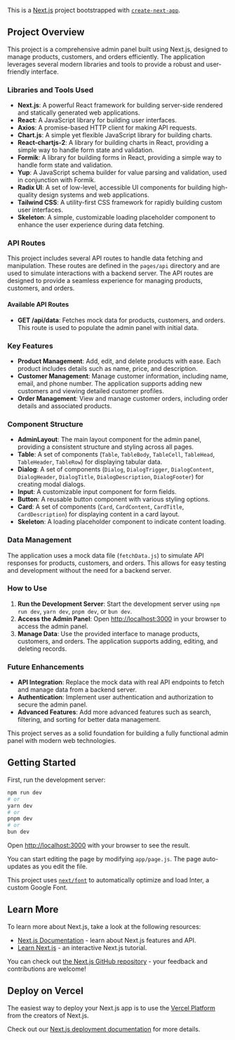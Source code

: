 This is a [Next.js](https://nextjs.org/) project bootstrapped with [`create-next-app`](https://github.com/vercel/next.js/tree/canary/packages/create-next-app).

## Project Overview

This project is a comprehensive admin panel built using Next.js, designed to manage products, customers, and orders efficiently. The application leverages several modern libraries and tools to provide a robust and user-friendly interface.

### Libraries and Tools Used

- **Next.js**: A powerful React framework for building server-side rendered and statically generated web applications.
- **React**: A JavaScript library for building user interfaces.
- **Axios**: A promise-based HTTP client for making API requests.
- **Chart.js**: A simple yet flexible JavaScript library for building charts.
- **React-chartjs-2**: A library for building charts in React, providing a simple way to handle form state and validation.
- **Formik**: A library for building forms in React, providing a simple way to handle form state and validation.
- **Yup**: A JavaScript schema builder for value parsing and validation, used in conjunction with Formik.
- **Radix UI**: A set of low-level, accessible UI components for building high-quality design systems and web applications.
- **Tailwind CSS**: A utility-first CSS framework for rapidly building custom user interfaces.
- **Skeleton**: A simple, customizable loading placeholder component to enhance the user experience during data fetching.

### API Routes

This project includes several API routes to handle data fetching and manipulation. These routes are defined in the `pages/api` directory and are used to simulate interactions with a backend server. The API routes are designed to provide a seamless experience for managing products, customers, and orders.

#### Available API Routes

- **GET /api/data**: Fetches mock data for products, customers, and orders. This route is used to populate the admin panel with initial data.

### Key Features

- **Product Management**: Add, edit, and delete products with ease. Each product includes details such as name, price, and description.
- **Customer Management**: Manage customer information, including name, email, and phone number. The application supports adding new customers and viewing detailed customer profiles.
- **Order Management**: View and manage customer orders, including order details and associated products.

### Component Structure

- **AdminLayout**: The main layout component for the admin panel, providing a consistent structure and styling across all pages.
- **Table**: A set of components (`Table`, `TableBody`, `TableCell`, `TableHead`, `TableHeader`, `TableRow`) for displaying tabular data.
- **Dialog**: A set of components (`Dialog`, `DialogTrigger`, `DialogContent`, `DialogHeader`, `DialogTitle`, `DialogDescription`, `DialogFooter`) for creating modal dialogs.
- **Input**: A customizable input component for form fields.
- **Button**: A reusable button component with various styling options.
- **Card**: A set of components (`Card`, `CardContent`, `CardTitle`, `CardDescription`) for displaying content in a card layout.
- **Skeleton**: A loading placeholder component to indicate content loading.

### Data Management

The application uses a mock data file (`fetchData.js`) to simulate API responses for products, customers, and orders. This allows for easy testing and development without the need for a backend server.

### How to Use

1. **Run the Development Server**: Start the development server using `npm run dev`, `yarn dev`, `pnpm dev`, or `bun dev`.
2. **Access the Admin Panel**: Open [http://localhost:3000](http://localhost:3000) in your browser to access the admin panel.
3. **Manage Data**: Use the provided interface to manage products, customers, and orders. The application supports adding, editing, and deleting records.

### Future Enhancements

- **API Integration**: Replace the mock data with real API endpoints to fetch and manage data from a backend server.
- **Authentication**: Implement user authentication and authorization to secure the admin panel.
- **Advanced Features**: Add more advanced features such as search, filtering, and sorting for better data management.

This project serves as a solid foundation for building a fully functional admin panel with modern web technologies.

## Getting Started

First, run the development server:

```bash
npm run dev
# or
yarn dev
# or
pnpm dev
# or
bun dev
```

Open [http://localhost:3000](http://localhost:3000) with your browser to see the result.

You can start editing the page by modifying `app/page.js`. The page auto-updates as you edit the file.

This project uses [`next/font`](https://nextjs.org/docs/basic-features/font-optimization) to automatically optimize and load Inter, a custom Google Font.

## Learn More

To learn more about Next.js, take a look at the following resources:

- [Next.js Documentation](https://nextjs.org/docs) - learn about Next.js features and API.
- [Learn Next.js](https://nextjs.org/learn) - an interactive Next.js tutorial.

You can check out [the Next.js GitHub repository](https://github.com/vercel/next.js/) - your feedback and contributions are welcome!

## Deploy on Vercel

The easiest way to deploy your Next.js app is to use the [Vercel Platform](https://vercel.com/new?utm_medium=default-template&filter=next.js&utm_source=create-next-app&utm_campaign=create-next-app-readme) from the creators of Next.js.

Check out our [Next.js deployment documentation](https://nextjs.org/docs/deployment) for more details.
